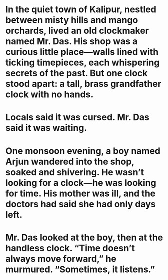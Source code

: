 # In the quiet town of Kalipur, nestled between misty hills and mango orchards, lived an old clockmaker named Mr. Das. His shop was a curious little place—walls lined with ticking timepieces, each whispering secrets of the past. But one clock stood apart: a tall, brass grandfather clock with no hands.

# 

# Locals said it was cursed. Mr. Das said it was waiting.

# 

# One monsoon evening, a boy named Arjun wandered into the shop, soaked and shivering. He wasn’t looking for a clock—he was looking for time. His mother was ill, and the doctors had said she had only days left.

# 

# Mr. Das looked at the boy, then at the handless clock. “Time doesn’t always move forward,” he murmured. “Sometimes, it listens.”


